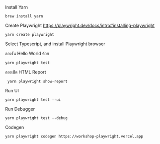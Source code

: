 Install Yarn 
```
brew install yarn
```

Create Playwright
https://playwright.dev/docs/intro#installing-playwright
```
yarn create playwright
```

Select Typescript, and install Playwright browser

ลองรัน Hello World ด้วย
```
yarn playwright test
```

ลองเปิด HTML Report 
```
 yarn playwright show-report
 ```

Run UI
 ```
 yarn playwright test --ui
 ```

 Run Debugger
 ```
 yarn playwright test --debug
 ```

 Codegen
 ```
 yarn playwright codegen https://workshop-playwright.vercel.app
 ```